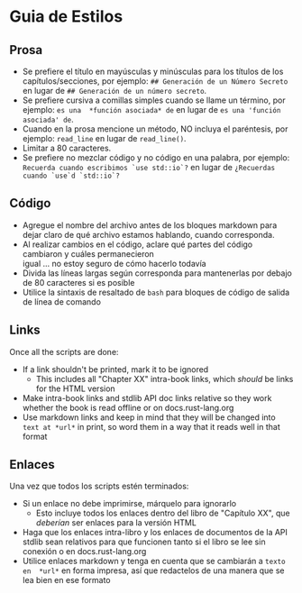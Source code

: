 # Guia de Estilos

## Prosa

* Se prefiere el título en mayúsculas y minúsculas para los títulos de los 
  capítulos/secciones, por ejemplo: `## Generación de un Número Secreto` 
  en lugar de `## Generación de un número secreto`.
* Se prefiere cursiva a comillas simples cuando se llame un término, por ejemplo: `es una 
  *función asociada* de` en lugar de `es una 'función asociada' de`.
* Cuando en la prosa mencione un método, NO incluya el paréntesis, por ejemplo:
   `read_line` en lugar de `read_line()`.
* Limitar a 80 caracteres.
* Se prefiere no mezclar código y no código en una palabra, por ejemplo: ``Recuerda cuando escribimos
   `use std::io`?`` en lugar de ``¿Recuerdas cuando `use`d `std::io`?`` 

## Código

* Agregue el nombre del archivo antes de los bloques markdown para dejar claro de qué archivo 
   estamos hablando, cuando corresponda.
* Al realizar cambios en el código, aclare qué partes del código cambiaron y cuáles permanecieron                                            
   igual ... no estoy seguro de cómo hacerlo todavía
* Divida las líneas largas según corresponda para mantenerlas por debajo de 80 caracteres si es 
   posible
* Utilice la sintaxis de resaltado de `bash` para bloques de código de salida de línea de comando

## Links

Once all the scripts are done:

* If a link shouldn't be printed, mark it to be ignored
  * This includes all "Chapter XX" intra-book links, which *should* be links
    for the HTML version
* Make intra-book links and stdlib API doc links relative so they work whether
  the book is read offline or on docs.rust-lang.org
* Use markdown links and keep in mind that they will be changed into `text at
  *url*` in print, so word them in a way that it reads well in that format
  
## Enlaces

Una vez que todos los scripts estén terminados:

* Si un enlace no debe imprimirse, márquelo para ignorarlo
   * Esto incluye todos los enlaces dentro del libro de "Capítulo XX", que *deberían* ser enlaces 
     para la versión HTML
* Haga que los enlaces intra-libro y los enlaces de documentos de la API stdlib sean relativos
  para que funcionen tanto si el libro se lee sin conexión o en docs.rust-lang.org
* Utilice enlaces markdown y tenga en cuenta que se cambiarán a `texto en 
  *url*` en forma impresa, así que redactelos de una manera que se lea bien en ese formato
